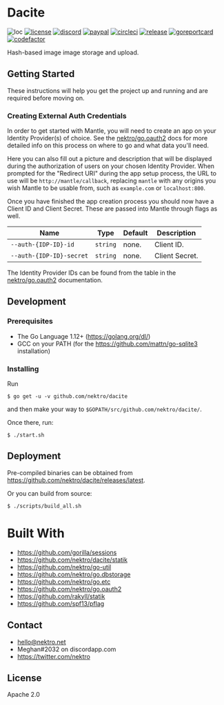 # Dacite
![loc](https://sloc.xyz/github/nektro/dacite)
[![license](https://img.shields.io/github/license/nektro/dacite.svg)](https://github.com/nektro/dacite/blob/master/LICENSE)
[![discord](https://img.shields.io/discord/551971034593755159.svg)](https://discord.gg/P6Y4zQC)
[![paypal](https://img.shields.io/badge/donate-paypal-009cdf)](https://paypal.me/nektro)
[![circleci](https://circleci.com/gh/nektro/dacite.svg?style=svg)](https://circleci.com/gh/nektro/dacite)
[![release](https://img.shields.io/github/v/release/nektro/dacite)](https://github.com/nektro/dacite/releases/latest)
[![goreportcard](https://goreportcard.com/badge/github.com/nektro/dacite)](https://goreportcard.com/report/github.com/nektro/dacite)
[![codefactor](https://www.codefactor.io/repository/github/nektro/skarn/badge)](https://www.codefactor.io/repository/github/nektro/skarn)

Hash-based image image storage and upload.

## Getting Started
These instructions will help you get the project up and running and are required before moving on.

### Creating External Auth Credentials
In order to get started with Mantle, you will need to create an app on your Identity Provider(s) of choice. See the [nektro/go.oauth2](https://github.com/nektro/go.oauth2#readme) docs for more detailed info on this process on where to go and what data you'll need.

Here you can also fill out a picture and description that will be displayed during the authorization of users on your chosen Identity Provider. When prompted for the "Redirect URI" during the app setup process, the URL to use will be `http://mantle/callback`, replacing `mantle` with any origins you wish Mantle to be usable from, such as `example.com` or `localhost:800`.

Once you have finished the app creation process you should now have a Client ID and Client Secret. These are passed into Mantle through flags as well.

| Name | Type | Default | Description |
|------|------|---------|-------------|
| `--auth-{IDP-ID}-id` | `string` | none. | Client ID. |
| `--auth-{IDP-ID}-secret` | `string` | none. | Client Secret. |

The Identity Provider IDs can be found from the table in the [nektro/go.oauth2](https://github.com/nektro/go.oauth2#readme) documentation.

## Development

### Prerequisites
- The Go Language 1.12+ (https://golang.org/dl/)
- GCC on your PATH (for the https://github.com/mattn/go-sqlite3 installation)

### Installing
Run
```
$ go get -u -v github.com/nektro/dacite
```
and then make your way to `$GOPATH/src/github.com/nektro/dacite/`.

Once there, run:
```
$ ./start.sh
```

## Deployment
Pre-compiled binaries can be obtained from https://github.com/nektro/dacite/releases/latest.

Or you can build from source:
```
$ ./scripts/build_all.sh
```

# Built With
- https://github.com/gorilla/sessions
- https://github.com/nektro/dacite/statik
- https://github.com/nektro/go-util
- https://github.com/nektro/go.dbstorage
- https://github.com/nektro/go.etc
- https://github.com/nektro/go.oauth2
- https://github.com/rakyll/statik
- https://github.com/spf13/pflag

## Contact
- hello@nektro.net
- Meghan#2032 on discordapp.com
- https://twitter.com/nektro

## License
Apache 2.0
